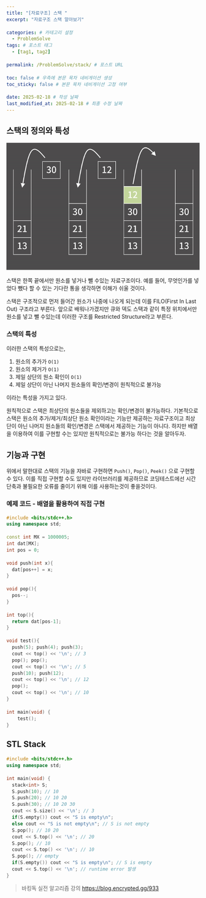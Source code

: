 ```yaml
---
title: "[자료구조] 스택 "
excerpt: "자료구조 스택 알아보기"

categories: # 카테고리 설정
  - ProblemSolve
tags: # 포스트 태그
  - [tag1, tag2]

permalink: /ProblemSolve/stack/ # 포스트 URL

toc: false # 우측에 본문 목차 네비게이션 생성
toc_sticky: false # 본문 목차 네비게이션 고정 여부

date: 2025-02-18 # 작성 날짜
last_modified_at: 2025-02-18 # 최종 수정 날짜
---
```


## 스택의 정의와 특성

![stack](/assets/images/posts_img/stack.png)

스택은 한쪽 끝에서만 원소를 넣거나 뺄 수있는 자료구조이다. 예를 들어, 무엇인가를 넣었다 뺐다 할 수 있는 기다란 통을 생각하면 이해가 쉬울 것이다.

스택은 구조적으로 먼저 들어간 원소가 나중에 나오게 되는데 이를 FILO(First In Last Out) 구조라고 부른다. 앞으로 배워나가겠지만 큐와 덱도 스택과 같이 특정 위치에서만 원소를 넣고 뺄 수있는데 이러한 구조를 Restricted Structure라고 부른다.

### 스택의 특성

이러한 스택의 특성으로는,

1. 원소의 추가가 `O(1)`
2. 원소의 제거가 `O(1)`
3. 제일 상단의 원소 확인이 `O(1)`
4. 제일 상단이 아닌 나머지 원소들의 확인/변경이 원칙적으로 불가능

이라는 특성을 가지고 있다.

원칙적으로 스택은 최상단의 원소들을 제외하고는 확인/변경이 불가능하다. 기본적으로 스택은 원소의 추가/제거/최상단 원소 확인이라는 기능만 제공하는 자료구조이고 최상단이 아닌 나머지 원소들의 확인/변경은 스택에서 제공하는 기능이 아니다. 하지만 배열을 이용하여 이를 구현할 수는 있지만 원칙적으로는 불가능 하다는 것을 알아두자.

## 기능과 구현

위에서 말한대로 스택의 기능을 자바로 구현하면 `Push()`, `Pop()`, `Peek()` 으로 구현할 수 있다. 이를 직접 구현할 수도 있지만 라이브러리를 제공하므로 코딩테스트에선 시간 단축과 불필요한 오류를 줄이기 위해 이를 사용하는것이 좋을것이다.

### 예제 코드 - 배열을 활용하여 직접 구현
```c++
#include <bits/stdc++.h>
using namespace std;

const int MX = 1000005;
int dat[MX];
int pos = 0;

void push(int x){
  dat[pos++] = x;
}

void pop(){
  pos--;
}

int top(){
  return dat[pos-1];
}

void test(){
  push(5); push(4); push(3);
  cout << top() << '\n'; // 3
  pop(); pop();
  cout << top() << '\n'; // 5
  push(10); push(12);
  cout << top() << '\n'; // 12
  pop();
  cout << top() << '\n'; // 10
}

int main(void) {
	test();
}
```

## STL Stack
```c++
#include <bits/stdc++.h>
using namespace std;

int main(void) {
  stack<int> S;
  S.push(10); // 10
  S.push(20); // 10 20
  S.push(30); // 10 20 30
  cout << S.size() << '\n'; // 3
  if(S.empty()) cout << "S is empty\n";
  else cout << "S is not empty\n"; // S is not empty
  S.pop(); // 10 20
  cout << S.top() << '\n'; // 20
  S.pop(); // 10
  cout << S.top() << '\n'; // 10
  S.pop(); // empty
  if(S.empty()) cout << "S is empty\n"; // S is empty
  cout << S.top() << '\n'; // runtime error 발생
}
```


> 바킹독 실전 알고리즘 강의 https://blog.encrypted.gg/933